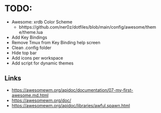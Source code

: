 # TODO:
- Awesome: xrdb Color Scheme
    - bhttps://github.com/ner0z/dotfiles/blob/main/config/awesome/theme/theme.lua
- Add Key Bindings
- Remove Tmux from Key Binding help screen
- Clean .config folder
- Hide top bar
- Add icons per workspace
- Add script for dynamic themes

## Links
- https://awesomewm.org/apidoc/documentation/07-my-first-awesome.md.html
- https://awesomewm.org/doc/
- https://awesomewm.org/apidoc/libraries/awful.spawn.html
